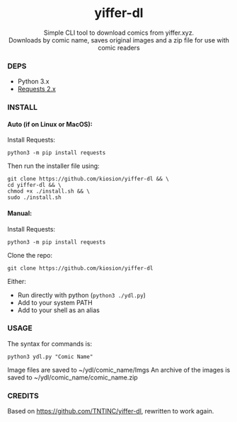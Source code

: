 <div align=center>
  <h1>yiffer-dl</h1>
  <p>Simple CLI tool to download comics from yiffer.xyz.<br>Downloads by comic name, saves original images and a zip file for use with comic readers</p>
</div>
  
### DEPS
- Python 3.x
- [Requests 2.x](https://pypi.org/project/requests/)

### INSTALL
#### Auto (if on Linux or MacOS):
Install Requests:
```
python3 -m pip install requests
```
Then run the installer file using:
```
git clone https://github.com/kiosion/yiffer-dl && \
cd yiffer-dl && \
chmod +x ./install.sh && \
sudo ./install.sh
```

#### Manual:
Install Requests:
```
python3 -m pip install requests
```
Clone the repo:
```
git clone https://github.com/kiosion/yiffer-dl
```
Either:
- Run directly with python (`python3 ./ydl.py`)
- Add to your system PATH
- Add to your shell as an alias

### USAGE
The syntax for commands is:

```
python3 ydl.py "Comic Name"
```

Image files are saved to ~/ydl/comic_name/Imgs
An archive of the images is saved to ~/ydl/comic_name/comic_name.zip

### CREDITS

Based on https://github.com/TNTINC/yiffer-dl, rewritten to work again.
